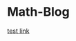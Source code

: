 # Math-Blog

[test link]("https://danielennis521.github.io/Math-Blog/Post%201%3A%20Sea%20Level%20Change/post.md")

